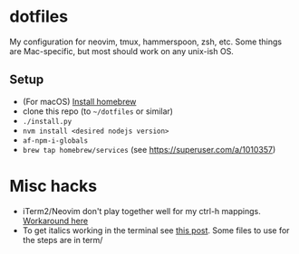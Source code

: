 # dotfiles

My configuration for neovim, tmux, hammerspoon, zsh, etc. Some things are
Mac-specific, but most should work on any unix-ish OS.


## Setup

* (For macOS) [Install homebrew](http://brew.sh/)
* clone this repo (to `~/dotfiles` or similar)
* `./install.py`
* `nvm install <desired nodejs version>`
* `af-npm-i-globals`
* `brew tap homebrew/services` (see https://superuser.com/a/1010357)


# Misc hacks

* iTerm2/Neovim don't play together well for my ctrl-h mappings. [Workaround
  here](https://github.com/neovim/neovim/issues/2048#issuecomment-78045837)
* To get italics working in the terminal see [this post](https://alexpearce.me/2014/05/italics-in-iterm2-vim-tmux/). Some files to use for the steps are in term/
